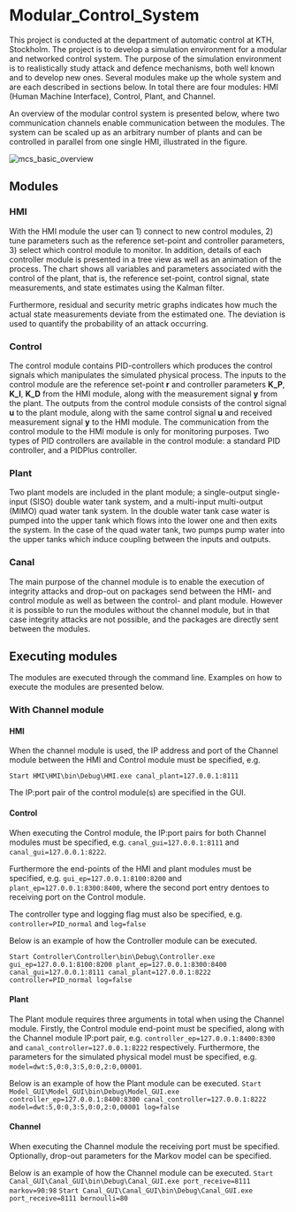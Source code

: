 # Modular_Control_System
This project is conducted at the department of automatic control at KTH, Stockholm. The project is to develop a simulation environment for a modular and networked control system. The purpose of the simulation environment is to realistically study attack and defence mechanisms, both well known and to develop new ones. Several modules make up the whole system and are each described in sections below. In total there are four modules: HMI (Human Machine Interface), Control, Plant, and Channel.

An overview of the modular control system is presented below, where two communication channels enable communication between the modules. The system can be scaled up as an arbitrary number of plants and can be controlled in parallel from one single HMI, illustrated in the figure.

![mcs_basic_overview](https://user-images.githubusercontent.com/25713113/52147441-03474480-2667-11e9-9cef-200f0cba1618.png)

## Modules
### HMI
With the HMI module the user can 1) connect to new control modules, 2) tune parameters such as the reference set-point and controller parameters, 3) select which control module to monitor. In addition, details of each controller module is presented in a tree view as well as an animation of the process. The chart shows all variables and parameters associated with the control of the plant, that is, the reference set-point, control signal, state measurements, and state estimates using the Kalman filter.

Furthermore, residual and security metric graphs indicates how much the actual state measurements deviate from the estimated one. The deviation is used to quantify the probability of an attack occurring.

### Control
The control module contains PID-controllers which produces the control signals which manipulates the simulated physical process. The inputs to the control module are the reference set-point **r** and controller parameters **K_P**, **K_I**, **K_D** from the HMI module, along with the measurement signal **y** from the plant. The outputs from the control module consists of the control signal **u** to the plant module, along with the same control signal **u** and received measurement signal **y** to the HMI module. The communication from the control module to the HMI module is only for monitoring purposes. Two types of PID controllers are available in the control module: a standard PID controller, and a PIDPlus controller.

### Plant
Two plant models are included in the plant module; a single-output single-input (SISO) double water tank system, and a multi-input multi-output (MIMO) quad water tank system. In the double water tank case water is pumped into the upper tank which flows into the lower one and then exits the system. In the case of the quad water tank, two pumps pump water into the upper tanks which induce coupling between the inputs and outputs.

### Canal
The main purpose of the channel module is to enable the execution of integrity attacks and drop-out on packages send between the HMI- and control module as well as between the control- and plant module. However it is possible to run the modules without the channel module, but in that case integrity attacks are not possible, and the packages are directly sent between the modules.

## Executing modules
The modules are executed through the command line. Examples on how to execute the modules are presented below.

### With Channel module
#### HMI
When the channel module is used, the IP address and port of the Channel module between the HMI and Control module must be specified, e.g.
```
Start HMI\HMI\bin\Debug\HMI.exe canal_plant=127.0.0.1:8111
```
The IP:port pair of the control module(s) are specified in the GUI.

#### Control
When executing the Control module, the IP:port pairs for both Channel modules must be specified, e.g. `canal_gui=127.0.0.1:8111` and `canal_gui=127.0.0.1:8222`.

Furthermore the end-points of the HMI and plant modules must be specified, e.g. `gui_ep=127.0.0.1:8100:8200` and `plant_ep=127.0.0.1:8300:8400`, where the second port entry dentoes to receiving port on the Control module.

The controller type and logging flag must also be specified, e.g. `controller=PID_normal` and `log=false`

Below is an example of how the Controller module can be executed.
```
Start Controller\Controller\bin\Debug\Controller.exe gui_ep=127.0.0.1:8100:8200 plant_ep=127.0.0.1:8300:8400 canal_gui=127.0.0.1:8111 canal_plant=127.0.0.1:8222 controller=PID_normal log=false
```

#### Plant
The Plant module requires three arguments in total when using the Channel module. Firstly, the Control module end-point must be specified, along with the Channel module IP:port pair, e.g. `controller_ep=127.0.0.1:8400:8300` and `canal_controller=127.0.0.1:8222` respectively. Furthermore, the parameters for the simulated physical model must be specified, e.g. `model=dwt:5,0:0,3:5,0:0,2:0,00001`.

Below is an example of how the Plant module can be executed.
```Start Model_GUI\Model_GUI\bin\Debug\Model_GUI.exe controller_ep=127.0.0.1:8400:8300 canal_controller=127.0.0.1:8222 model=dwt:5,0:0,3:5,0:0,2:0,00001 log=false```

#### Channel
When executing the Channel module the receiving port must be specified. Optionally, drop-out parameters for the Markov model can be specified.

Below is an example of how the Channel module can be executed.
```Start Canal_GUI\Canal_GUI\bin\Debug\Canal_GUI.exe port_receive=8111 markov=90:98```
```Start Canal_GUI\Canal_GUI\bin\Debug\Canal_GUI.exe port_receive=8111 bernoulli=80```
